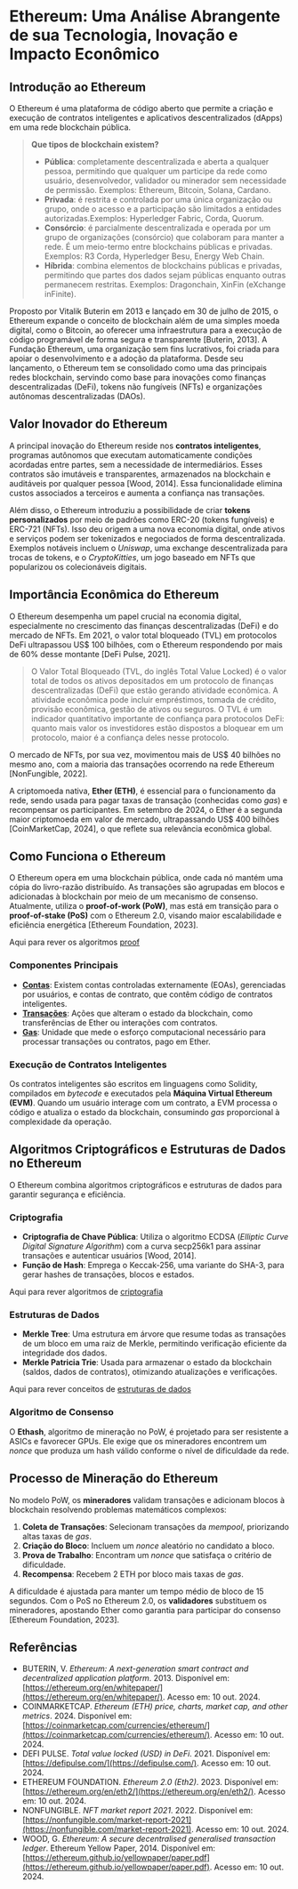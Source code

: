 # Ethereum: Uma Análise Abrangente de sua Tecnologia, Inovação e Impacto Econômico

## Introdução ao Ethereum

O Ethereum é uma plataforma de código aberto que permite a criação e execução de contratos inteligentes e aplicativos descentralizados (dApps) em uma rede blockchain pública.

>**Que tipos de blockchain existem?**
>
> - **Pública**: completamente descentralizada e aberta a qualquer pessoa, permitindo que qualquer um participe da rede como usuário, desenvolvedor, validador ou minerador sem necessidade de permissão. Exemplos: Ethereum, Bitcoin, Solana, Cardano.
> - **Privada**: é restrita e controlada por uma única organização ou grupo, onde o acesso e a participação são limitados a entidades autorizadas.Exemplos: Hyperledger Fabric, Corda, Quorum.
> - **Consórcio**: é parcialmente descentralizada e operada por um grupo de organizações (consórcio) que colaboram para manter a rede. É um meio-termo entre blockchains públicas e privadas. Exemplos: R3 Corda, Hyperledger Besu, Energy Web Chain.
> - **Híbrida**: combina elementos de blockchains públicas e privadas, permitindo que partes dos dados sejam públicas enquanto outras permanecem restritas. Exemplos: Dragonchain, XinFin (eXchange inFinite).

Proposto por Vitalik Buterin em 2013 e lançado em 30 de julho de 2015, o Ethereum expande o conceito de blockchain além de uma simples moeda digital, como o Bitcoin, ao oferecer uma infraestrutura para a execução de código programável de forma segura e transparente [Buterin, 2013]. A Fundação Ethereum, uma organização sem fins lucrativos, foi criada para apoiar o desenvolvimento e a adoção da plataforma. Desde seu lançamento, o Ethereum tem se consolidado como uma das principais redes blockchain, servindo como base para inovações como finanças descentralizadas (DeFi), tokens não fungíveis (NFTs) e organizações autônomas descentralizadas (DAOs).

## Valor Inovador do Ethereum

A principal inovação do Ethereum reside nos **contratos inteligentes**, programas autônomos que executam automaticamente condições acordadas entre partes, sem a necessidade de intermediários. Esses contratos são imutáveis e transparentes, armazenados na blockchain e auditáveis por qualquer pessoa [Wood, 2014]. Essa funcionalidade elimina custos associados a terceiros e aumenta a confiança nas transações.

Além disso, o Ethereum introduziu a possibilidade de criar **tokens personalizados** por meio de padrões como ERC-20 (tokens fungíveis) e ERC-721 (NFTs). Isso deu origem a uma nova economia digital, onde ativos e serviços podem ser tokenizados e negociados de forma descentralizada. Exemplos notáveis incluem o _Uniswap_, uma exchange descentralizada para trocas de tokens, e o _CryptoKitties_, um jogo baseado em NFTs que popularizou os colecionáveis digitais.

## Importância Econômica do Ethereum

O Ethereum desempenha um papel crucial na economia digital, especialmente no crescimento das finanças descentralizadas (DeFi) e do mercado de NFTs. Em 2021, o valor total bloqueado (TVL) em protocolos DeFi ultrapassou US$ 100 bilhões, com o Ethereum respondendo por mais de 60% desse montante [DeFi Pulse, 2021].

>O Valor Total Bloqueado (TVL, do inglês Total Value Locked) é o valor total de todos os ativos depositados em um protocolo de finanças descentralizadas (DeFi) que estão gerando atividade econômica. A atividade econômica pode incluir empréstimos, tomada de crédito, provisão econômica, gestão de ativos ou seguros. O TVL é um indicador quantitativo importante de confiança para protocolos DeFi: quanto mais valor os investidores estão dispostos a bloquear em um protocolo, maior é a confiança deles nesse protocolo.

O mercado de NFTs, por sua vez, movimentou mais de US$ 40 bilhões no mesmo ano, com a maioria das transações ocorrendo na rede Ethereum [NonFungible, 2022].

A criptomoeda nativa, **Ether (ETH)**, é essencial para o funcionamento da rede, sendo usada para pagar taxas de transação (conhecidas como _gas_) e recompensar os participantes. Em setembro de 2024, o Ether é a segunda maior criptomoeda em valor de mercado, ultrapassando US$ 400 bilhões [CoinMarketCap, 2024], o que reflete sua relevância econômica global.

## Como Funciona o Ethereum

O Ethereum opera em uma blockchain pública, onde cada nó mantém uma cópia do livro-razão distribuído. As transações são agrupadas em blocos e adicionadas à blockchain por meio de um mecanismo de consenso. Atualmente, utiliza o **proof-of-work (PoW)**, mas está em transição para o **proof-of-stake (PoS)** com o Ethereum 2.0, visando maior escalabilidade e eficiência energética [Ethereum Foundation, 2023].

Aqui para rever os algoritmos [proof](/fundamentos/proof/README.md)

### Componentes Principais

- [**Contas**](../Ethereum/Contas.md): Existem contas controladas externamente (EOAs), gerenciadas por usuários, e contas de contrato, que contêm código de contratos inteligentes.
- [**Transações**](../Ethereum/Transacoes.md): Ações que alteram o estado da blockchain, como transferências de Ether ou interações com contratos.
- [**Gas**](../Ethereum/Gas.md): Unidade que mede o esforço computacional necessário para processar transações ou contratos, pago em Ether.

### Execução de Contratos Inteligentes

Os contratos inteligentes são escritos em linguagens como Solidity, compilados em _bytecode_ e executados pela **Máquina Virtual Ethereum (EVM)**. Quando um usuário interage com um contrato, a EVM processa o código e atualiza o estado da blockchain, consumindo _gas_ proporcional à complexidade da operação.

## Algoritmos Criptográficos e Estruturas de Dados no Ethereum

O Ethereum combina algoritmos criptográficos e estruturas de dados para garantir segurança e eficiência.

### Criptografia

- **Criptografia de Chave Pública**: Utiliza o algoritmo ECDSA (_Elliptic Curve Digital Signature Algorithm_) com a curva secp256k1 para assinar transações e autenticar usuários [Wood, 2014].
- **Função de Hash**: Emprega o Keccak-256, uma variante do SHA-3, para gerar hashes de transações, blocos e estados.

Aqui para rever algoritmos de [criptografia](/fundamentos/chaves/README.md)

### Estruturas de Dados

- **Merkle Tree**: Uma estrutura em árvore que resume todas as transações de um bloco em uma raiz de Merkle, permitindo verificação eficiente da integridade dos dados.
- **Merkle Patricia Trie**: Usada para armazenar o estado da blockchain (saldos, dados de contratos), otimizando atualizações e verificações.

Aqui para rever conceitos de [estruturas de dados](/fundamentos/estruturadados/README.md)

### Algoritmo de Consenso

O **Ethash**, algoritmo de mineração no PoW, é projetado para ser resistente a ASICs e favorecer GPUs. Ele exige que os mineradores encontrem um _nonce_ que produza um hash válido conforme o nível de dificuldade da rede.

## Processo de Mineração do Ethereum

No modelo PoW, os **mineradores** validam transações e adicionam blocos à blockchain resolvendo problemas matemáticos complexos:

1. **Coleta de Transações**: Selecionam transações da _mempool_, priorizando altas taxas de _gas_.
2. **Criação do Bloco**: Incluem um _nonce_ aleatório no candidato a bloco.
3. **Prova de Trabalho**: Encontram um _nonce_ que satisfaça o critério de dificuldade.
4. **Recompensa**: Recebem 2 ETH por bloco mais taxas de _gas_.

A dificuldade é ajustada para manter um tempo médio de bloco de 15 segundos. Com o PoS no Ethereum 2.0, os **validadores** substituem os mineradores, apostando Ether como garantia para participar do consenso [Ethereum Foundation, 2023].

## Referências

- BUTERIN, V. _Ethereum: A next-generation smart contract and decentralized application platform_. 2013. Disponível em: [https://ethereum.org/en/whitepaper/](https://ethereum.org/en/whitepaper/). Acesso em: 10 out. 2024.
- COINMARKETCAP. _Ethereum (ETH) price, charts, market cap, and other metrics_. 2024. Disponível em: [https://coinmarketcap.com/currencies/ethereum/](https://coinmarketcap.com/currencies/ethereum/). Acesso em: 10 out. 2024.
- DEFI PULSE. _Total value locked (USD) in DeFi_. 2021. Disponível em: [https://defipulse.com/](https://defipulse.com/). Acesso em: 10 out. 2024.
- ETHEREUM FOUNDATION. _Ethereum 2.0 (Eth2)_. 2023. Disponível em: [https://ethereum.org/en/eth2/](https://ethereum.org/en/eth2/). Acesso em: 10 out. 2024.
- NONFUNGIBLE. _NFT market report 2021_. 2022. Disponível em: [https://nonfungible.com/market-report-2021](https://nonfungible.com/market-report-2021). Acesso em: 10 out. 2024.
- WOOD, G. _Ethereum: A secure decentralised generalised transaction ledger_. Ethereum Yellow Paper, 2014. Disponível em: [https://ethereum.github.io/yellowpaper/paper.pdf](https://ethereum.github.io/yellowpaper/paper.pdf). Acesso em: 10 out. 2024.

